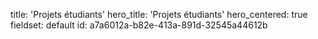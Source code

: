 title: 'Projets étudiants'
hero_title: 'Projets étudiants'
hero_centered: true
fieldset: default
id: a7a6012a-b82e-413a-891d-32545a44612b
